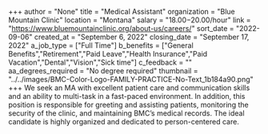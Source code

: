 +++
author = "None"
title = "Medical Assistant"
organization = "Blue Mountain Clinic"
location = "Montana"
salary = "$18.00-$20.00/hour"
link = "https://www.bluemountainclinic.org/about-us/careers/"
sort_date = "2022-09-06"
created_at = "September 6, 2022"
closing_date = "September 17, 2022"
a_job_type = ["Full Time"]
b_benefits = ["General Benefits","Retirement","Paid Leave","Health Insurance","Paid Vacation","Dental","Vision","Sick time"]
c_feedback = ""
aa_degrees_required = "No degree required"
thumbnail = "../../images/BMC-Color-Logo-FAMILY-PRACTICE-No-Text_1b184a90.png"
+++
We seek an MA with excellent patient care and communication skills and an ability to multi-task in a fast-paced environment. In addition, this position is responsible for greeting and assisting patients, monitoring the security of the clinic, and maintaining BMC’s medical records. The ideal candidate is highly organized and dedicated to person-centered care. 